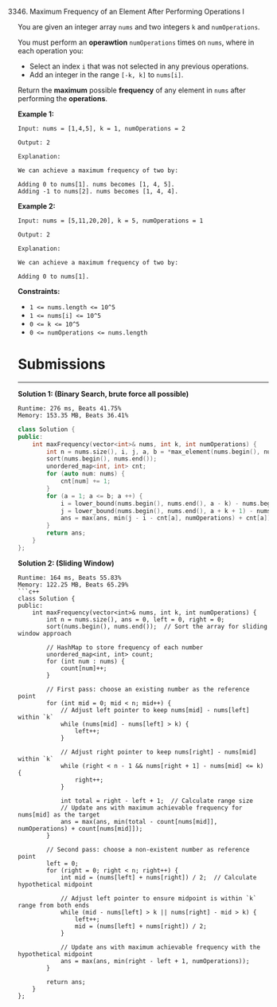 3346. Maximum Frequency of an Element After Performing Operations I

You are given an integer array `nums` and two integers `k` and `numOperations`.

You must perform an **operawtion** `numOperations` times on `nums`, where in each operation you:

* Select an index `i` that was not selected in any previous operations.
* Add an integer in the range `[-k, k]` to `nums[i]`.

Return the **maximum** possible **frequency** of any element in `nums` after performing the **operations**.

 

**Example 1:**
```
Input: nums = [1,4,5], k = 1, numOperations = 2

Output: 2

Explanation:

We can achieve a maximum frequency of two by:

Adding 0 to nums[1]. nums becomes [1, 4, 5].
Adding -1 to nums[2]. nums becomes [1, 4, 4].
```

**Example 2:**
```
Input: nums = [5,11,20,20], k = 5, numOperations = 1

Output: 2

Explanation:

We can achieve a maximum frequency of two by:

Adding 0 to nums[1].
```

**Constraints:**

* `1 <= nums.length <= 10^5`
* `1 <= nums[i] <= 10^5`
* `0 <= k <= 10^5`
* `0 <= numOperations <= nums.length`

# Submissions
---
**Solution 1: (Binary Search, brute force all possible)**
```
Runtime: 276 ms, Beats 41.75%
Memory: 153.35 MB, Beats 36.41%
```
```c++
class Solution {
public:
    int maxFrequency(vector<int>& nums, int k, int numOperations) {
        int n = nums.size(), i, j, a, b = *max_element(nums.begin(), nums.end()), ans = 0;
        sort(nums.begin(), nums.end());
        unordered_map<int, int> cnt;
        for (auto num: nums) {
            cnt[num] += 1;
        }
        for (a = 1; a <= b; a ++) {
            i = lower_bound(nums.begin(), nums.end(), a - k) - nums.begin();
            j = lower_bound(nums.begin(), nums.end(), a + k + 1) - nums.begin();
            ans = max(ans, min(j - i - cnt[a], numOperations) + cnt[a]);
        }
        return ans;
    }
};
```

**Solution 2: (Sliding Window)**
```
Runtime: 164 ms, Beats 55.83%
Memory: 122.25 MB, Beats 65.29%
```c++
class Solution {
public:
    int maxFrequency(vector<int>& nums, int k, int numOperations) {
        int n = nums.size(), ans = 0, left = 0, right = 0;
        sort(nums.begin(), nums.end());  // Sort the array for sliding window approach

        // HashMap to store frequency of each number
        unordered_map<int, int> count;
        for (int num : nums) {
            count[num]++;
        }

        // First pass: choose an existing number as the reference point
        for (int mid = 0; mid < n; mid++) {
            // Adjust left pointer to keep nums[mid] - nums[left] within `k`
            while (nums[mid] - nums[left] > k) {
                left++;
            }

            // Adjust right pointer to keep nums[right] - nums[mid] within `k`
            while (right < n - 1 && nums[right + 1] - nums[mid] <= k) {
                right++;
            }

            int total = right - left + 1;  // Calculate range size
            // Update ans with maximum achievable frequency for nums[mid] as the target
            ans = max(ans, min(total - count[nums[mid]], numOperations) + count[nums[mid]]);
        }

        // Second pass: choose a non-existent number as reference point
        left = 0;
        for (right = 0; right < n; right++) {
            int mid = (nums[left] + nums[right]) / 2;  // Calculate hypothetical midpoint

            // Adjust left pointer to ensure midpoint is within `k` range from both ends
            while (mid - nums[left] > k || nums[right] - mid > k) {
                left++;
                mid = (nums[left] + nums[right]) / 2;
            }

            // Update ans with maximum achievable frequency with the hypothetical midpoint
            ans = max(ans, min(right - left + 1, numOperations));
        }

        return ans;
    }
};
```
